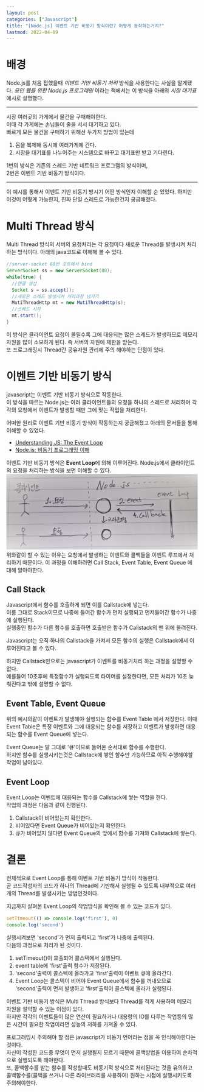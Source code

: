 ```yaml
---
layout: post
categories: ["Javascript"]
title: "[Node.js] 이벤트 기반 비동기 방식이란? 어떻게 동작하는거지?"
lastmod: 2022-04-09
---
```



# 배경
 Node.js를 처음 접했을때 *이벤트 기반 비동기 처리* 방식을
사용한다는 사실을 알게됐다. *모던 웹을 위한 Node.js 프로그래밍*
이라는 책에서는 이 방식을 아래의 *시장 대기표* 예시로
설명했다.  
- - -
시장 여러곳의 가게에서 물건을 구매해야한다.  
이때 각 가게에는 손님들이 줄을 서서 대기하고 있다.  
빠르게 모든 물건을 구매하기 위해선 두가지 방법이 있는데  
1. 몸을 복제해 동시에 여러가게에 간다.
2. 시장을 대기표를 나누어주는 시스템으로 바꾸고
대기표만 받고 기다린다.  

1번의 방식은 기존의 스레드 기반 네트워크 프로그램의 방식이며,  
2번은 이벤트 기반 비동기 방식이다.  
- - -
이 예시를 통해서 이벤트 기반 비동기 방시기 어떤
방식인지 이해할 순 있었다. 하지만 이것이 어떻게 가능한지,
진짜 단일 스레드로 가능한건지 궁금해졌다.  

# Multi Thread 방식
Multi Thread 방식의 서버의 요청처리는 각 요청마다
새로운 Thread를 발생시켜 처리하는 방식이다.
아래의 java코드로 이해해 볼 수 있다.  
``` java
//server-socket 80번 포트에서 bind
ServerSocket ss = new ServerSocket(80);
while(true) {
  //연결 생성
  Socket s = ss.accept();
  //새로운 스레드 발생시켜 처리과정 넘기기
  MutiThreadHttp mt = new MutiThreadHttp(s);
  //스레드 시작             
  mt.start();
}
```
이 방식은 클라이언트 요청이 몰릴수록 그에 대응되는 많은
스레드가 발생하므로 메모리 자원을
많이 소모하게 된다. 즉 서버의 자원에 제한을 받는다.  
또 프로그래밍시 Thread간 공유자원 관리에 주의 해야하는
단점이 있다.  


# 이벤트 기반 비동기 방식  
javascript는 이벤트 기반 비동기 방식으로 작동한다.  
이 방식을 따르는 Node.js는 여러 클라이언트들의 요청을
하나의 스레드로 처리하며 각각의 요청에서 이벤트가 발생할 때만 그에 맞는 작업을 처리한다.  

어떠한 원리로 이벤트 기반 비동기 방식이 작동하는지 궁금해졌고
아래의 문서들을 통해 이해할 수 있었다.  
- [Understanding JS: The Event Loop](https://hackernoon.com/understanding-js-the-event-loop-959beae3ac40)
- [Node.js: 비동기 프로그래밍 이해](http://www.nextree.co.kr/p7292/)  

이벤트 기반 비동기 방식은 **Event Loop**에 의해 이루어진다.
Node.js에서 클라이언트의 요청을 처리하는 방식을 보면
이해할 수 있다.  
![eventbased-eg-req](/assets/img/what-is-event-based-programming-javascript.jpg)  
위와같이 할 수 있는 이유는 요청에서 발생하는 이벤트와 콜백들을
이벤트 루프에서 처리하기 때문이다.
이 과정을 이해하려면 Call Stack, Event Table, Event Queue
에 대해 알아야한다.  

##  Call Stack  
Javascript에서 함수를 호출하게 되면 이를 Callstack에 넣는다.  
이름 그대로 Stack이므로 나중에 들어간 함수가 먼저 실행되고
먼저들어간 함수가 나중에 실행된다.  
실행중인 함수가 다른 함수를 호출하면 호출받은 함수가
Callstack의 맨 위에 올려진다.  

Javascript는 오직 하나의 Callstack을 가져서 모든 함수의 실행은
Callstack에서 이루어진다고 볼 수 있다.  

하지만 Callstack만으로는 javascript가 이벤트를 비동기처리 하는
과정을 설명할 수 없다.  
예를들어 10초후에 특정함수가 실행되도록 타이머를 설정한다면,
모든 처리가 10초 늦춰진다고 밖에 설명할 수 없다.  

##  Event Table, Event Queue
위의 예시와같이 이벤트가 발생해야 실행되는 함수를 Event Table
에서 저장한다. 이때 Event Table은 특정 이벤트와 그에 대응되는
함수를 저장하고 이벤트가 발생하면 대응되는 함수를 Event Queue에
넣는다.  

Event Queue는 말 그대로 '큐'이므로 들어온 순서대로 함수를
수행한다.  
하지만 함수를 실행시키는것은 Callstack에 쌓인 함수만 가능하므로
아직 수행해야할 작업이 남아있다.  

##  Event Loop
Event Loop는 이벤트에 대응되는 함수를 Callstack에 쌓는
역할을 한다.  
작업의 과정은 다음과 같이 진행된다.
1. Callstack이 비어있는지 확인한다.
2. 비어있다면 Event Queue가 비어있는지 확인한다.
3. 큐가 비어있지 않다면 Event Queue의 앞에서 함수를 가져와 Callstack에 쌓는다.  

# 결론  
전체적으로 Event Loop를 통해 이벤트 기반 비동기 방식이 작동한다.  
곧 코드작성자의 코드가 하나의 Thread에 기반해서 실행될 수 있도록
내부적으로 여러개의 Thread를 발생시키는 방법인것이다.  

지금까지 살펴본 Event Loop의 작업방식을 확인해 볼 수 있는
코드가 있다.
``` javascript
setTimeout(() => console.log('first'), 0)
console.log('second')
```
실행시켜보면 'second'가 먼저 출력되고 'first'가 나중에 출력된다.  
다음의 과정으로 처리가 된 것이다.
1. setTimeout()이 호출되어 콜스택에서 실행된다.
2. event table에 'first'출력 함수가 저장된다.
3. 'second'출력이 콜스텍에 올라가고 'first'출력이 이벤트 큐에 올라간다.
4. Event Loop는 콜스텍이 비어야 Event Queue에서 함수를 꺼내오므로 'second'출력이 먼저 발생하고 'first'출력이 콜스텍에 올라가 실행된다.  

이벤트 기반 비동기 방식은 Multi Thread 방식보다 Thread를 적게
사용하여 메모리 자원을 절약할 수 있는 이점이 있다.  
하지만 각각의 이벤트들이 많은 연산이 필요하거나 대용량의 IO를
다루는 작업등의 많은 시간이 필요한 작업이라면 성능의 저하를
가져올 수 있다.  

프로그래밍시 주의해야 할 점은 javascript가 비동기 언어라는
점을 꼭 인식해야한다는 것이다.  
자신이 작성한 코드중 무엇이 먼저 실행될지 모르기 때문에
콜백방법을 이용하여 순차적으로 실행되도록 해야한다.  
또, 콜백함수를 받는 함수를 작성할때도 비동기적 방식으로 처리된다는
것을 유의하고 콜백함수를(콜백을 쓰거나 다른 라이브러리를 사용하여)
원하는 시점에 실행시키도록 주의해야한다.  

